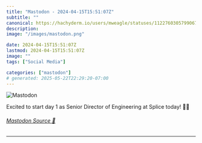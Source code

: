 ```yaml
---
title: "Mastodon - 2024-04-15T15:51:07Z"
subtitle: ""
canonical: https://hachyderm.io/users/mweagle/statuses/112276030579906759
description:
image: "/images/mastodon.png"

date: 2024-04-15T15:51:07Z
lastmod: 2024-04-15T15:51:07Z
image: ""
tags: ["Social Media"]

categories: ["mastodon"]
# generated: 2025-05-22T22:29:20-07:00
---
```

![Mastodon](/images/mastodon.png)

<p>Excited to start day 1 as Senior Director of Engineering at Splice today! 🎉🎶</p>


###### [Mastodon Source 🐘](https://hachyderm.io/@mweagle/112276030579906759)

___

